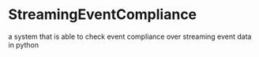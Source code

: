 # StreamingEventCompliance
a system that is able to check event compliance over streaming event data in python
